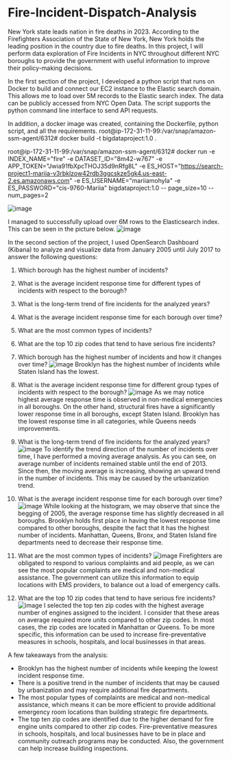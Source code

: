 # Fire-Incident-Dispatch-Analysis
New York state leads nation in fire deaths in 2023. According to the Firefighters Association of the State
of New York, New York holds the leading position in the country due to fire deaths. In this project, I will
perform data exploration of Fire Incidents in NYC throughout different NYC boroughs to provide the
government with useful information to improve their policy-making decisions.

In the first section of the project, I developed a python script that runs on Docker to build and connect
our EC2 instance to the Elastic search domain. This allows me to load over 5M records to the Elastic search
index. The data can be publicly accessed from NYC Open Data. The script supports the python command
line interface to send API requests.

In addition, a docker image was created, containing the Dockerfile, python script, and all the
requirements.
root@ip-172-31-11-99:/var/snap/amazon-ssm-agent/6312# docker build -t bigdataproject:1.0 .

root@ip-172-31-11-99:/var/snap/amazon-ssm-agent/6312# docker run -e INDEX_NAME="fire" -e
DATASET_ID="8m42-w767" -e APP_TOKEN="Jwia91fbXpcTHOJ35d9nRfg8L" -e
ES_HOST="https://search-project1-mariia-v3rbklzow42rdb3ggcskze5gk4.us-east-2.es.amazonaws.com"
-e ES_USERNAME="mariiamohyla" -e ES_PASSWORD="cis-9760-Mariia" bigdataproject:1.0 --
page_size=10 --num_pages=2

![image](https://user-images.githubusercontent.com/111792836/234894653-62dca3c4-05c6-4b5d-aadf-37fc8cba3fe8.png)

I managed to successfully upload over 6M rows to the Elasticsearch index. This can be seen in the picture
below.
![image](https://user-images.githubusercontent.com/111792836/234894720-f5b22849-f91f-4cd4-9cf2-80d8279bb79b.png)

In the second section of the project, I used OpenSearch Dashboard (Kibana) to analyze and visualize data
from January 2005 until July 2017 to answer the following questions:
1. Which borough has the highest number of incidents?
2. What is the average incident response time for different types of incidents with respect to the borough?
3. What is the long-term trend of fire incidents for the analyzed years?
4. What is the average incident response time for each borough over time?
5. What are the most common types of incidents?
6. What are the top 10 zip codes that tend to have serious fire incidents?

1. Which borough has the highest number of incidents and how it changes over time?
![image](https://user-images.githubusercontent.com/111792836/234894998-f496447b-1e98-4f28-a175-eff9e619578c.png)
Brooklyn has the highest number of incidents while Staten Island has the lowest.

2. What is the average incident response time for different group types of incidents with respect to
the borough?
![image](https://user-images.githubusercontent.com/111792836/234895133-fe14d00e-ccd8-42ef-9ca9-283e46e8dd60.png)
As we may notice highest average response time is observed in non-medical emergencies in all boroughs.
On the other hand, structural fires have a significantly lower response time in all boroughs, except Staten
Island. Brooklyn has the lowest response time in all categories, while Queens needs improvements.

3. What is the long-term trend of fire incidents for the analyzed years?
![image](https://user-images.githubusercontent.com/111792836/234895273-650a4e97-cb9f-4bc5-953a-fa75547e750a.png)
To identify the trend direction of the number of incidents over time, I have performed a moving average
analysis. As you can see, on average number of incidents remained stable until the end of 2013. Since then,
the moving average is increasing, showing an upward trend in the number of incidents. This may be caused
by the urbanization trend.

4. What is the average incident response time for each borough over time?
![image](https://user-images.githubusercontent.com/111792836/234895399-54883047-7246-4bbb-a79a-dc7457d2c4e2.png)
While looking at the histogram, we may observe that since the begging of 2005, the average response time
has slightly decreased in all boroughs. Brooklyn holds first place in having the lowest response time
compared to other boroughs, despite the fact that it has the highest number of incidents. Manhattan, Queens,
Bronx, and Staten Island fire departments need to decrease their response time.

5. What are the most common types of incidents?
![image](https://user-images.githubusercontent.com/111792836/234895525-16fc3acf-e764-4b27-8bd0-8ed86620f7bc.png)
Firefighters are obligated to respond to various complaints and aid people, as we can see the most popular
complaints are medical and non-medical assistance. The government can utilize this information to equip
locations with EMS providers, to balance out a load of emergency calls.

6. What are the top 10 zip codes that tend to have serious fire incidents?
![image](https://user-images.githubusercontent.com/111792836/234895652-aab58608-a515-4131-a503-5512598e3564.png)
I selected the top ten zip codes with the highest average number of engines assigned to the incident. I
consider that these areas on average required more units compared to other zip codes. In most cases, the zip
codes are located in Manhattan or Queens. To be more specific, this information can be used to increase
fire-preventative measures in schools, hospitals, and local businesses in that areas.

A few takeaways from the analysis:
- Brooklyn has the highest number of incidents while keeping the lowest incident response time.
- There is a positive trend in the number of incidents that may be caused by urbanization and may
require additional fire departments.
- The most popular types of complaints are medical and non-medical assistance, which means it can
be more efficient to provide additional emergency room locations than building strategic fire
departments.
- The top ten zip codes are identified due to the higher demand for fire engine units compared to
other zip codes. Fire-preventative measures in schools, hospitals, and local businesses have to be
in place and community outreach programs may be conducted. Also, the government can help
increase building inspections.
